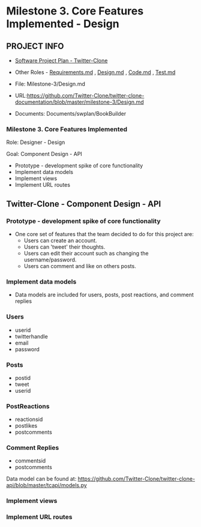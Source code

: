 # Milestone 3. Core Features Implemented - Design


## PROJECT INFO

* [Software Project Plan - Twitter-Clone](../Index.md)

* Other Roles - [Requirements.md](Requirements.md)
, [Design.md](Design.md)
, [Code.md](Code.md)
, [Test.md](Test.md)



* File: Milestone-3/Design.md

* URL:https://github.com/Twitter-Clone/twitter-clone-documentation/blob/master/milestone-3/Design.md

* Documents: Documents/swplan/BookBuilder





### Milestone 3. Core Features Implemented



Role: Designer - Design

Goal: Component Design - API

* Prototype - development spike of core functionality
* Implement data models
* Implement views
* Implement URL routes



## Twitter-Clone - Component Design - API



### Prototype - development spike of core functionality
  * One core set of features that the team decided to do for this project are:
    * Users can create an account.
    * Users can 'tweet' their thoughts.
    * Users can edit their account such as changing the username/password.
    * Users can comment and like on others posts. 


### Implement data models
* Data models are included for users, posts, post reactions, and comment replies

 ### Users
  * userid
  * twitterhandle
  * email
  * password
 
 ### Posts
  * postid
  * tweet
  * userid
 
 ### PostReactions
  * reactionsid
  * postlikes
  * postcomments
  
 ### Comment Replies
  * commentsid
  * postcomments
  
  
  Data model can be found at: https://github.com/Twitter-Clone/twitter-clone-api/blob/master/tcapi/models.py
    


### Implement views


### Implement URL routes
